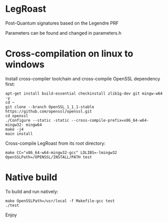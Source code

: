 # LegRoast
Post-Quantum signatures based on the Legendre PRF

Parameters can be found and changed in parameters.h

# Cross-compilation on linux to windows

Install cross-compiler toolchain and cross-compile OpenSSL dependency first:

```
apt-get install build-essential checkinstall zlib1g-dev git mingw-w64 -y
cd ~
git clone --branch OpenSSL_1_1_1-stable https://github.com/openssl/openssl.git
cd openssl
./Configure --static -static --cross-compile-prefix=x86_64-w64-mingw32- mingw64
make -j4
main install
````

Cross-compile LegRoast from its root directory:
```
make CC="x86_64-w64-mingw32-gcc" LDLIBS=-lmingw32 OpenSSLPath=/OPENSSL/INSTALL/PATH test
```


# Native build
To build and run natively:

```
make OpenSSLPath=/usr/local -f Makefile-gcc test
./test
````

Enjoy
